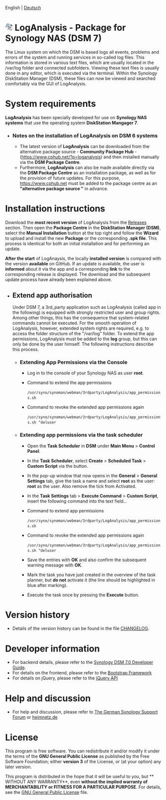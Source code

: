 English | [Deutsch](https://github.com/toafez/LogAnalysis/blob/main/README.md)

# ![Package icon](/package/ui/images/logo_24.png) LogAnalysis - Package for Synology NAS (DSM 7)
The Linux system on which the DSM is based logs all events, problems and errors of the system and running services in so-called log files. This information is stored in various text files, which are usually located in the /var/log folder and connected subfolders. Viewing these text files is usually done in any editor, which is executed via the terminal. Within the Synology DiskStation Manager (DSM), these files can now be viewed and searched comfortably via the GUI of LogAnalysis.

# System requirements
**LogAnalysis** has been specially developed for use on **Synology NAS systems** that use the operating system **DiskStation Mangager 7**.

  - ### Notes on the installation of LogAnalysis on DSM 6 systems
    - The latest version of **LogAnalysis** can be downloaded from the alternative package source - **Community Package Hub** - (https://www.cphub.net/?p=loganalysis) and then installed manually via the **DSM Package Centre**.
    - Furthermore, **LogAnalysis** can also be made available directly via the **DSM Package Centre** as an installation package, as well as for the provision of future updates. For this purpose, https://www.cphub.net must be added to the package centre as an **"alternative package source "** in advance.


# Installation instructions
Download the **most recent version** of LogAnalysis from the [Releases](https://github.com/toafez/LogAnalysis/releases) section. Then open the **Package Centre** in the **DiskStation Manager (DSM)**, select the **Manual Installation** button at the top right and follow the **Wizard** to upload and install the new **Package** or the corresponding **.spk file**. This process is identical for both an initial installation and for performing an update. 

**After the start** of LogAnaysis, the locally **installed version** is compared with the version **available** on GitHub. If an update is available, the user is **informed** about it via the app and a corresponding **link** to the corresponding release is displayed. The download and the subsequent update process have already been explained above. 

  - ## Extend app authorisation
    Under DSM 7, a 3rd_party application such as LogAnalysis (called app in the following) is equipped with strongly restricted user and group rights. Among other things, this has the consequence that system-related commands cannot be executed. For the smooth operation of LogAnalysis, however, extended system rights are required, e.g. to access the folder structure of the "/var/log" folder. To extend the app permissions, LogAnalysis must be added to the **log** group, but this can only be done by the user himself. The following instructions describe this process.

    - ### Extending App Permissions via the Console

      - Log in to the console of your Synology NAS as user **root**.
      - Command to extend the app permissions

        `/usr/syno/synoman/webman/3rdparty/LogAnalysis/app_permissions.sh`
        
      - Command to revoke the extended app permissions again

        `/usr/syno/synoman/webman/3rdparty/LogAnalysis/app_permissions.sh "deluser`
 
    - ### Extending app permissions via the task scheduler

      - Open the **Task Scheduler** in **DSM** under **Main Menu** > **Control Panel**.
      - In the **Task Scheduler**, select **Create** > **Scheduled Task** > **Custom Script** via the button.
      - In the pop-up window that now opens in the **General** > **General Settings** tab, give the task a name and select **root** as the user: **root** as the user. Also remove the tick from Activated.
      - In the **Task Settings** tab > **Execute Command** > **Custom Script**, insert the following command into the text field...
      - Command to extend app permissions

        `/usr/syno/synoman/webman/3rdparty/LogAnalysis/app_permissions.sh`
       
      - Command to revoke the extended app permissions again

        `/usr/syno/synoman/webman/3rdparty/LogAnalysis/app_permissions.sh "deluser`
   
      - Save the entries with **OK** and also confirm the subsequent warning message with **OK**.
      - Mark the task you have just created in the overview of the task planner, but **do not** activate it (the line should be highlighted in blue after marking).
      - Execute the task once by pressing the **Execute** button.

# Version history
- Details of the version history can be found in the file [CHANGELOG](CHANGELOG).

# Developer information
- For backend details, please refer to the [Synology DSM 7.0 Developer Guide](https://help.synology.com/developer-guide/).
- For details on the frontend, please refer to the [Bootstrap Framework](https://getbootstrap.com/)
- For details on jQuery, please refer to the [jQuery API](https://api.jquery.com/)

# Help and discussion
- For help and discussion, please refer to [The German Synology Support Forum](https://www.synology-forum.de/threads/loganalysis-gui-zum-betrachten-und-durchsuchen-von-var-log.107180/) or [heimnetz.de](https://forum.heimnetz.de/threads/loganalysis-3rdparty-app-fuer-synology-nas-dsm-7.484/)

# License
This program is free software. You can redistribute it and/or modify it under the terms of the **GNU General Public License** as published by the Free Software Foundation; either **version 3** of the License, or (at your option) any later version.

This program is distributed in the hope that it will be useful to you, but ** WITHOUT ANY WARRANTY**, even **without the implied warranty of MERCHANTABILITY or FITNESS FOR A PARTICULAR PURPOSE**. For details, see the [GNU General Public License](LICENSE) file.
